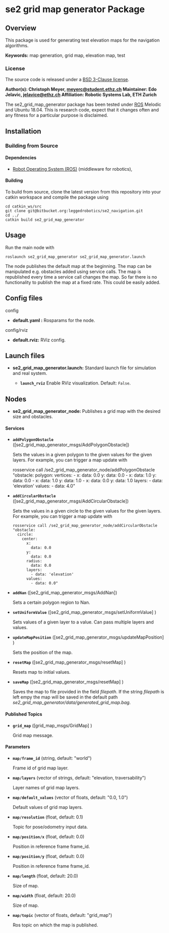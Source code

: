 # se2 grid map generator Package

## Overview

This package is used for generating test elevation maps for the navigation algorithms.

**Keywords:** map generation, grid map, elevation map, test

### License

The source code is released under a [BSD 3-Clause license](ros_package_template/LICENSE).

**Author(s): Christoph Meyer, [meyerc@student.ethz.ch](meyerc@student.ethz.ch)
**Maintainer:** Edo Jelavic, [jelavice@ethz.ch](jelavice@ethz.ch)
Affiliation: Robotic Systems Lab, ETH Zurich**

The se2_grid_map_generator package has been tested under [ROS] Melodic and Ubuntu 18.04. This is research code, expect
that it changes often and any fitness for a particular purpose is disclaimed.

## Installation

### Building from Source

#### Dependencies

- [Robot Operating System (ROS)](http://wiki.ros.org) (middleware for robotics),

#### Building

To build from source, clone the latest version from this repository into your catkin workspace and compile the package
using

	cd catkin_ws/src
	git clone git@bitbucket.org:leggedrobotics/se2_navigation.git	
	cd ../
	catkin build se2_grid_map_generator

## Usage

Run the main node with

	roslaunch se2_grid_map_generator se2_grid_map_generator.launch

The node publishes the default map at the beginning. The map can be manipulated e.g. obstacles added using service
calls. The map is republished every time a service call changes the map. So far there is no functionality to publish the
map at a fixed rate. This could be easily added.

## Config files

config

* **default.yaml :** Rosparams for the node.

config/rviz

* **default.rviz:** RViz config.

## Launch files

* **se2_grid_map_generator.launch:** Standard launch file for simulation and real system.

    - **`launch_rviz`** Enable RViz visualization. Default: `False`.

## Nodes

* **se2_grid_map_generator_node:**  Publishes a grid map with the desired size and obstacles.

#### Services

* **`addPolygonObstacle`** ([se2_grid_map_generator_msgs/AddPolygonObstacle])

  Sets the values in a given polygon to the given values for the given layers. For example, you can trigger a map update
  with

  	 rosservice call /se2_grid_map_generator_node/addPolygonObstacle "obstacle:
      polygon:
        vertices:
        - x:
          data: 0.0
          y:
          data: 0.0
        - x:
          data: 1.0
          y:
          data: 0.0
        - x:
          data: 1.0
          y:
          data: 1.0
        - x:
          data: 0.0
          y:
          data: 1.0
        layers:
        - data: 'elevation'
          values:
        - data: 4.0"


* **`addCircularObstacle`** ([se2_grid_map_generator_msgs/AddCircularObstacle])

  Sets the values in a given circle to the given values for the given layers. For example, you can trigger a map update
  with

      rosservice call /se2_grid_map_generator_node/addCircularObstacle "obstacle:
        circle:
          center:
            x:
              data: 0.0
            y:
              data: 0.0
            radius:
              data: 0.0
            layers:
              - data: 'elevation'
            values:
              - data: 0.0"

* **`addNan`** ([se2_grid_map_generator_msgs/AddNan])

  Sets a certain polygon region to Nan.

* **`setUniformValue`** ([se2_grid_map_generator_msgs/setUniformValue] )

  Sets values of a given layer to a value. Can pass multiple layers and values.

* **`updateMapPosition`** ([se2_grid_map_generator_msgs/updateMapPosition] )

  Sets the position of the map.

* **`resetMap`** ([se2_grid_map_generator_msgs/resetMap] )

  Resets map to initial values.

* **`saveMap`** ([se2_grid_map_generator_msgs/resetMap] )

  Saves the map to file provided in the field *filepath*. If the string *filepath* is left empy the map will be saved in
  the default path *se2_grid_map_generator/data/generated_grid_map.bag*.

#### Published Topics

* **`grid_map`** ([grid_map_msgs/GridMap] )

  Grid map message.

#### Parameters

* **`map/frame_id`** (string, default: "world")

  Frame id of grid map layer.

* **`map/layers`** (vector of strings, default: "elevation, traversability")

  Layer names of grid map layers.

* **`map/default_values`** (vector of floats, default: "0.0, 1.0")

  Default values of grid map layers.

* **`map/resolution`** (float, default: 0.1)

  Topic for pose/odometry input data.

* **`map/position/x`** (float, default: 0.0)

  Position in reference frame frame_id.

* **`map/position/y`** (float, default: 0.0)

  Position in reference frame frame_id.

* **`map/length`** (float, default: 20.0)

  Size of map.

* **`map/width`** (float, default: 20.0)

  Size of map.

* **`map/topic`** (vector of floats, default: "grid_map")

  Ros topic on which the map is published.

[ROS]: http://www.ros.org
